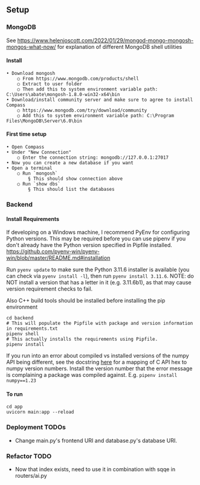 ## Setup

### MongoDB

See https://www.helenjoscott.com/2022/01/29/mongod-mongo-mongosh-mongos-what-now/ for explanation of different MongoDB shell utilities

#### Install

    • Download mongosh
    	○ From https://www.mongodb.com/products/shell
    	○ Extract to user folder
    	○ Then add this to system environment variable path: C:\Users\abate\mongosh-1.8.0-win32-x64\bin
    • Download/install community server and make sure to agree to install Compass
    	○ https://www.mongodb.com/try/download/community
    	○ Add this to system environment variable path: C:\Program Files\MongoDB\Server\6.0\bin

#### First time setup

    • Open Compass
    • Under "New Connection"
    	○ Enter the connection string: mongodb://127.0.0.1:27017
    • Now you can create a new database if you want
    • Open a terminal
    	○ Run `mongosh`
    		§ This should show connection above
    	○ Run `show dbs`
    		§ This should list the databases

### Backend

#### Install Requirements

If developing on a Windows machine, I recommend PyEnv for configuring Python versions. This may be required before you can use pipenv if you don't already have the Python version specified in Pipfile installed.
https://github.com/pyenv-win/pyenv-win/blob/master/README.md#installation

Run `pyenv update` to make sure the Python 3.11.6 installer is available (you can check via `pyenv install -l`), then run `pyenv install 3.11.6`. NOTE: do NOT install a version that has a letter in it (e.g. 3.11.6b1), as that may cause version requirement checks to fail.

Also C++ build tools should be installed before installing the pip environment

```
cd backend
# This will populate the Pipfile with package and version information in requirements.txt
pipenv shell
# This actually installs the requirements using Pipfile.
pipenv install
```

If you run into an error about compiled vs installed versions of the numpy API being different, see the docstring [here](https://github.com/numpy/numpy/blob/maintenance/1.26.x/numpy/core/setup_common.py) for a mapping of C API hex to numpy version numbers. Install the version number
that the error message is complaining a package was compiled against. E.g. `pipenv install numpy==1.23`

#### To run

```
cd app
uvicorn main:app --reload
```

### Deployment TODOs

- Change main.py's frontend URI and database.py's database URI.

### Refactor TODO

<!-- - Put everything FastAPI-related inside src
- Put everything chat-related inside src/chat folder
  - API router here as well as all logic
- src/user
- src/project
  - Patent uploads, index creation -->

- Now that index exists, need to use it in combination with sqqe in routers/ai.py
